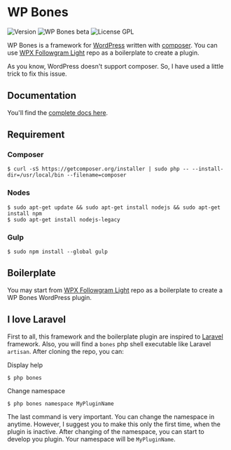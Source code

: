 # WP Bones

![Version](https://img.shields.io/badge/version-0.5.11-green.svg?style=flat-square) ![WP Bones beta](https://img.shields.io/badge/status-beta-orange.svg?style=flat-square) ![License GPL](https://img.shields.io/badge/license-GPL-blue.svg?style=flat-square)


WP Bones is a framework for [WordPress](http://wordpress.org) written with [composer](https://getcomposer.org/).
You can use [WPX Followgram Light](https://github.com/gfazioli/WPXFollowgramLight) repo as a boilerplate to create a plugin.

As you know, WordPress doesn't support composer. So, I have used a little trick to fix this issue.

## Documentation

You'll find the [complete docs here](http://gfazioli.github.io/WPBones).

## Requirement

### Composer

    $ curl -sS https://getcomposer.org/installer | sudo php -- --install-dir=/usr/local/bin --filename=composer

### Nodes

    $ sudo apt-get update && sudo apt-get install nodejs && sudo apt-get install npm
    $ sudo apt-get install nodejs-legacy


### Gulp

    $ sudo npm install --global gulp

## Boilerplate

You may start from [WPX Followgram Light](https://github.com/gfazioli/WPXFollowgramLight) repo as a boilerplate to create a WP Bones WordPress plugin.

## I love Laravel

First to all, this framework and the boilerplate plugin are inspired to [Laravel](http://laravel.com/) framework. Also, you will find a `bones` php shell executable like Laravel `artisan`.
After cloning the repo, you can:

Display help

    $ php bones

Change namespace

    $ php bones namespace MyPluginName

The last command is very important. You can change the namespace in anytime. However, I suggest you to make this only the first time, when the plugin is inactive.
After changing of the namespace, you can start to develop you plugin. Your namespace will be `MyPluginName`.